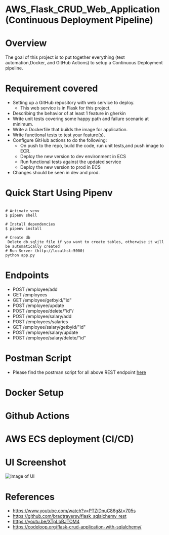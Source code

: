 # AWS_Flask_CRUD_Web_Application (Continuous Deployment Pipeline)


# Overview
 The goal of this project is to put together everything (test automation,Docker, and GitHub Actions) to setup a Continuous Deployment pipeline.
 
# Requirement covered
  * Setting up a GitHub repository with web service to deploy.
       * This web service is in Flask for this project.
  * Describing the behavior of at least 1 feature in gherkin
  * Write unit tests covering some happy path and failure scenario at minimum.
  * Write a Dockerfile that builds the image for application.
  * Write functional tests to test your feature(s).
  * Configure GitHub actions to do the following:
     * On push to the repo, build the code, run unit tests,and push image to ECR.
     * Deploy the new version to dev environment in ECS
     * Run functional tests against the updated service
     * Deploy the new version to prod in ECS
  * Changes should be seen in dev and prod.


# Quick Start Using Pipenv

```

# Activate venv
$ pipenv shell

# Install dependencies
$ pipenv install

# Create db
 Delete db.sqlite file if you want to create tables, otherwise it will be automatically created
# Run Server (http://localhst:5000)
python app.py
```
# Endpoints
  * POST  /employee/add
  * GET   /employees
  * GET   /employee/getbyid/"id"
  * POST  /employee/update
  * POST  /employee/delete/"id"/
  * POST  /employee/salary/add
  * POST  /employees/salaries
  * GET   /employee/salary/getbyid/"id"
  * POST  /employee/salary/update
  * POST  /employee/salary/delete/"id"

# Postman Script
- Please find the postman script for all above REST endpoint [here](https://github.com/nilaynarlawar/AWS_Flask_CRUD_Web_Application/blob/main/Flask-AWS-Project.postman_collection.json)

# Docker Setup


# Github Actions


# AWS ECS deployment (CI/CD)

# UI Screenshot

![Image of UI](https://github.com/nilaynarlawar/AWS_Flask_CRUD_Web_Application/blob/main/UI%20Screenshot.png)

# References
  * https://www.youtube.com/watch?v=PTZiDnuC86g&t=705s
  * https://github.com/bradtraversy/flask_sqlalchemy_rest
  * https://youtu.be/XTpLbBJTOM4
  * https://codeloop.org/flask-crud-application-with-sqlalchemy/
